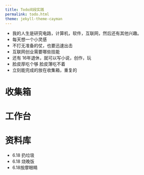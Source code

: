 ```yaml
---
title: Todo间段实践
permalink: todo.html
theme: jekyll-theme-cayman
---
```

- 我的人生是研究电路，计算机，软件，互联网，然后还有其他兴趣。
- 每天想一个小灵感
- 不打无准备的仗，也要迅速出击
- 互联网创业需要哪些技能
- 还有 16年退休，就可以写小说，创作，玩
- 脸皮厚吃个够 脸皮薄吃不着
- 立刻能完成的放在收集箱，重复的

# 收集箱
 
# 工作台


# 资料库

- 6.18 扔垃圾
- 6.18 烧晚饭
- 6.18按摩眼睛